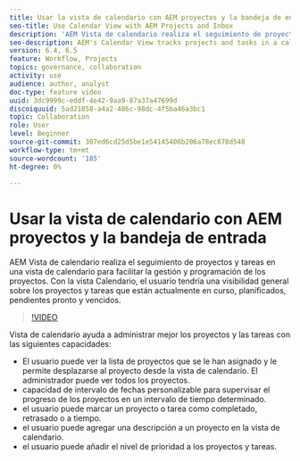 ```yaml
---
title: Usar la vista de calendario con AEM proyectos y la bandeja de entrada
seo-title: Use Calendar View with AEM Projects and Inbox
description: 'AEM Vista de calendario realiza el seguimiento de proyectos y tareas en una vista de calendario para facilitar la gestión y programación de los proyectos. Con la vista Calendario, el usuario tendría una visibilidad general sobre los proyectos y tareas que están actualmente en curso, planificados, pendientes pronto y vencidos. '
seo-description: AEM's Calendar View tracks projects and tasks in a calendar view for easier project management and scheduling. With Calendar view, user would have an overall visibility over projects and tasks that are currently in progress, planned, due soon and past due.
version: 6.4, 6.5
feature: Workflow, Projects
topics: governance, collaboration
activity: use
audience: author, analyst
doc-type: feature video
uuid: 3dc9999c-eddf-4e42-9aa9-87a37a47699d
discoiquuid: 5ad21858-a4a2-486c-98dc-4f5ba46a3bc1
topic: Collaboration
role: User
level: Beginner
source-git-commit: 307ed6cd25d5be1e54145406b206a78ec878d548
workflow-type: tm+mt
source-wordcount: '185'
ht-degree: 0%

---
```



# Usar la vista de calendario con AEM proyectos y la bandeja de entrada

AEM Vista de calendario realiza el seguimiento de proyectos y tareas en una vista de calendario para facilitar la gestión y programación de los proyectos. Con la vista Calendario, el usuario tendría una visibilidad general sobre los proyectos y tareas que están actualmente en curso, planificados, pendientes pronto y vencidos.

>[!VIDEO](https://video.tv.adobe.com/v/16804/?quality=12&learn=on)

Vista de calendario ayuda a administrar mejor los proyectos y las tareas con las siguientes capacidades:

* El usuario puede ver la lista de proyectos que se le han asignado y le permite desplazarse al proyecto desde la vista de calendario. El administrador puede ver todos los proyectos.
* capacidad de intervalo de fechas personalizable para supervisar el progreso de los proyectos en un intervalo de tiempo determinado.
* el usuario puede marcar un proyecto o tarea como completado, retrasado o a tiempo.
* el usuario puede agregar una descripción a un proyecto en la vista de calendario.
* el usuario puede añadir el nivel de prioridad a los proyectos y tareas.
